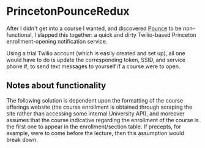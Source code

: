 # PrincetonPounceRedux

After I didn't get into a course I wanted, and discovered [Pounce](https://pounce.tigerapps.org/) to be non-functional, I slapped this together: a quick and dirty Twilio-based Princeton enrollment-opening notification service.

Using a trial Twilio account (which is easily created and set up), all one would have to do is update the corresponding token, SSID, and service phone #, to send text messages to yourself if a course were to open.

## Notes about functionality

The following solution is dependent upon the formatting of the course offerings website (the course enrollment is obtained through scraping the site rather than accessing some internal University API), and moreover assumes that the course indicative regarding the enrollment of the course is the first one to appear in the enrollment/section table.  If precepts, for example, were to come before the lecture, then this assumption would break down. 
